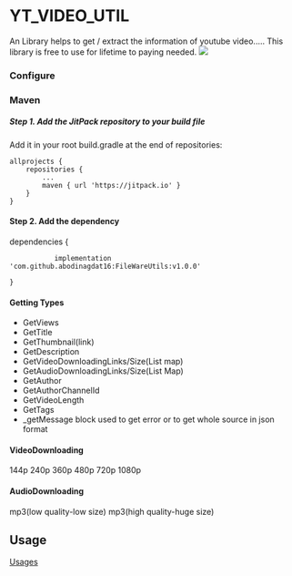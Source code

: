 # YT_VIDEO_UTIL
An Library helps to get / extract the information of youtube video..... This library is free to use for lifetime to paying needed.
 [![](https://jitpack.io/v/abodinagdat16/FileWareUtils.svg)](https://jitpack.io/#abodinagdat16/FileWareUtils)
 ### Configure
 ### Maven
 ##### Step 1. Add the JitPack repository to your build file
   Add it in your root build.gradle at the end of repositories:

	allprojects {
		repositories {
			...
			maven { url 'https://jitpack.io' }
		}
	}
 
 
 #### Step 2. Add the dependency
 
 dependencies {
 
	           implementation 'com.github.abodinagdat16:FileWareUtils:v1.0.0'
         
	}

#### Getting Types
- GetViews
- GetTitle
- GetThumbnail(link)
- GetDescription
- GetVideoDownloadingLinks/Size(List map)
- GetAudioDownloadingLinks/Size(List Map)
- GetAuthor
- GetAuthorChannelId
- GetVideoLength
- GetTags
- _getMessage block used to get error or to get whole source in json format

#### VideoDownloading
144p
240p
360p
480p
720p
1080p

#### AudioDownloading
mp3(low quality-low size)
mp3(high quality-huge size)

## Usage
[Usages]()